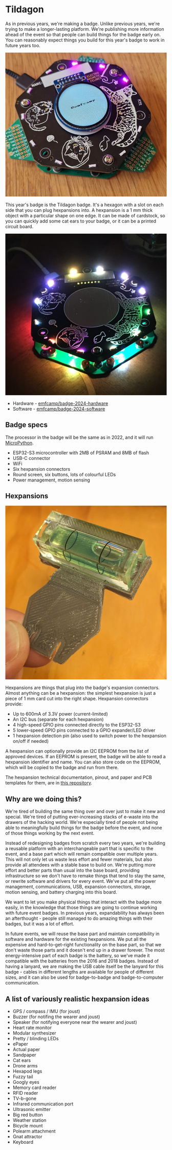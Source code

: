 # Tildagon

As in previous years, we're making a badge. Unlike previous years, we're trying to make a longer-lasting platform. We're publishing more information ahead of the event so that people can build things for the badge early on. You can reasonably expect things you build for this year's badge to work in future years too.

![A hexagonal camp badge, with three smaller hexagonal PCBs containing breakout pins peaking out from the edges, and a screen showing @emfcamp](images/badge-photos/badge-with-screen.jpg "Tildagon with attached Hexpansions and screen")

This year's badge is the Tildagon badge. It's a hexagon with a slot on each side that you can plug hexpansions into. A hexpansion is a 1 mm thick object with a particular shape on one edge. It can be made of cardstock, so you can quickly add some cat ears to your badge, or it can be a printed circuit board.

![A hexagonal camp badge, made up of two PCBs with a gap between them, lit by RGB LEDs on top, with more LEDs shining inside. It has illustrations of cats on the silkscreen.](images/badge-photos/badge-in-the-dark.jpg "Tildagon in the dark")

* Hardware - [emfcamp/badge-2024-hardware](https://github.com/emfcamp/badge-2024-hardware)
* Software - [emfcamp/badge-2024-software](https://github.com/emfcamp/badge-2024-software)

## Badge specs

The processor in the badge will be the same as in 2022, and it will run [MicroPython](https://micropython.org/).

* ESP32-S3 microcontroller with 2MB of PSRAM and 8MB of flash
* USB-C connector
* WiFi
* Six hexpansion connectors
* Round screen, six buttons, lots of colourful LEDs
* Power management, motion sensing

## Hexpansions

![A small spirit level, attached to a 3D printed hexagonal mount with notches to attach it to the badge. The mounting hexagon is slightly larger than the thumb holding it.](images/badge-photos/hexpansion.png "A Hexpansion")

Hexpansions are things that plug into the badge's expansion connectors. Almost anything can be a hexpansion: the simplest hexpansion is just a piece of 1 mm card cut into the right shape. Hexpansion connectors provide:

* Up to 600mA of 3.3V power (current-limited)
* An I2C bus (separate for each hexpansion)
* 4 high-speed GPIO pins connected directly to the ESP32-S3
* 5 lower-speed GPIO pins connected to a GPIO expander/LED driver
* 1 hexpansion detection pin (also used to switch power to the hexpansion on/off if needed)

A hexpansion can optionally provide an I2C EEPROM from the list of approved devices. If an EEPROM is present, the badge will be able to read a hexpansion identifier and name. You can also store code on the EEPROM, which will be copied to the badge and run from there.

The hexpansion technical documentation, pinout, and paper and PCB templates for them, are in [this repository](https://github.com/emfcamp/badge-2024-hardware).

## Why are we doing this?

We're tired of building the same thing over and over just to make it new and special. We're tired of putting ever-increasing stacks of e-waste into the drawers of the hacking world. We're especially tired of people not being able to meaningfully build things for the badge before the event, and none of those things working by the next event.

Instead of redesigning badges from scratch every two years, we're building a reusable platform with an interchangeable part that is specific to the event, and a base part which will remain compatible over multiple years. This will not only let us waste less effort and fewer materials, but also provide all attendees with a stable base to build on. We're putting more effort and better parts than usual into the base board, providing infrastructure so we don't have to remake things that tend to stay the same, or rewrite software and drivers for every event. We've put all the power management, communications, USB, expansion connectors, storage, motion sensing, and battery charging into this board.

We want to let you make physical things that interact with the badge more easily, in the knowledge that those things are going to continue working with future event badges. In previous years, expandability has always been an afterthought - people still managed to do amazing things with their badges, but it was a lot of effort.

In future events, we will reuse the base part and maintain compatibility in software and hardware for the existing hexpansions. We put all the expensive and hard-to-get-right functionality on the base part, so that we don't waste those parts and it doesn't end up in a drawer forever. The most energy-intensive part of each badge is the battery, so we've made it compatible with the batteries from the 2016 and 2018 badges. Instead of having a lanyard, we are making the USB cable itself be the lanyard for this badge - cables in different lengths are available for people of different sizes, and it can also be used for badge-to-badge and badge-to-computer communication.

## A list of variously realistic hexpansion ideas

* GPS / compass / IMU (for joust)
* Buzzer (for notifing the wearer and joust)
* Speaker (for notifying everyone near the wearer and joust)
* Heart rate monitor
* Modular synthesizer
* Pretty / blinding LEDs
* ePaper
* Actual paper
* Sandpaper
* Cat ears
* Drone arms
* Hexapod legs
* Fuzzy tail
* Googly eyes
* Memory card reader
* RFID reader
* TV-b-gone
* Infrared communication port
* Ultrasonic emitter
* Big red button
* Weather station
* Bicycle mount
* Polearm attachment
* Gnat attractor
* Keyboard
